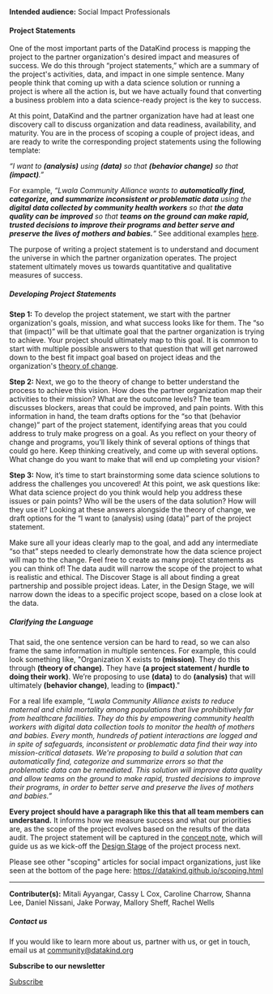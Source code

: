 




**Intended audience:**
Social Impact Professionals






#### Project Statements


One of the most important parts of the DataKind process is mapping the project to the partner organization's desired impact and measures of success. We do this through “project statements,” which are a summary of the project's activities, data, and impact in one simple sentence. Many people think that coming up with a data science solution or running a project is where all the action is, but we have actually found that converting a business problem into a data science\-ready project is the key to success.


At this point, DataKind and the partner organization have had at least one discovery call to discuss organization and data readiness, availability, and maturity. You are in the process of scoping a couple of project ideas, and are ready to write the corresponding project statements using the following template: 


*“I want to **(analysis)** using **(data)** so that **(behavior change)** so that **(impact)**.”*


For example, *“Lwala Community Alliance wants to **automatically find, categorize, and summarize inconsistent or problematic data** using the **digital data collected by community health workers** so that **the data quality can be improved** so that **teams on the ground can make rapid, trusted decisions to improve their programs and better serve and preserve the lives of mothers and babies.**”* See additional examples [here](https://docs.google.com/document/d/1KJMFYVwQ8ku-IvgkuzpwVs5YTPHQiMrOb-4KvdAvBIA/edit?usp=sharing).


The purpose of writing a project statement is to understand and document the universe in which the partner organization operates. The project statement ultimately moves us towards quantitative and qualitative measures of success.


##### Developing Project Statements


**Step 1:** To develop the project statement, we start with the partner organization's goals, mission, and what success looks like for them. The “so that (impact)” will be that ultimate goal that the partner organization is trying to achieve. Your project should ultimately map to this goal. It is common to start with multiple possible answers to that question that will get narrowed down to the best fit impact goal based on project ideas and the organization's [theory of change](#).


**Step 2:** Next, we go to the theory of change to better understand the process to achieve this vision. How does the partner organization map their activities to their mission? What are the outcome levels? The team discusses blockers, areas that could be improved, and pain points. With this information in hand, the team drafts options for the “so that (behavior change)” part of the project statement, identifying areas that you could address to truly make progress on a goal. As you reflect on your theory of change and programs, you’ll likely think of several options of things that could go here. Keep thinking creatively, and come up with several options. What change do you want to make that will end up completing your vision?


**Step 3:** Now, it’s time to start brainstorming some data science solutions to address the challenges you uncovered! At this point, we ask questions like: What data science project do you think would help you address these issues or pain points? Who will be the users of the data solution? How will they use it? Looking at these answers alongside the theory of change, we draft options for the “I want to (analysis) using (data)” part of the project statement.


Make sure all your ideas clearly map to the goal, and add any intermediate “so that” steps needed to clearly demonstrate how the data science project will map to the change. Feel free to create as many project statements as you can think of! The data audit will narrow the scope of the project to what is realistic and ethical. The Discover Stage is all about finding a great partnership and possible project ideas. Later, in the Design Stage, we will narrow down the ideas to a specific project scope, based on a close look at the data.


##### Clarifying the Language


That said, the one sentence version can be hard to read, so we can also frame the same information in multiple sentences. For example, this could look something like, "Organization X exists to **(mission)**. They do this through **(theory of change)**. They have **(a project statement / hurdle to doing their work)**. We’re proposing to use **(data)** to do **(analysis)** that will ultimately **(behavior change)**, leading to **(impact)**."


For a real life example, *“Lwala Community Alliance exists to reduce maternal and child mortality among populations that live prohibitively far from healthcare facilities. They do this by empowering community health workers with digital data collection tools to monitor the health of mothers and babies. Every month, hundreds of patient interactions are logged and in spite of safeguards, inconsistent or problematic data find their way into mission\-critical datasets. We're proposing to build a solution that can automatically find, categorize and summarize errors so that the problematic data can be remediated. This solution will improve data quality and allow teams on the ground to make rapid, trusted decisions to improve their programs, in order to better serve and preserve the lives of mothers and babies.”*


**Every project should have a paragraph like this that all team members can understand.** It informs how we measure success and what our priorities are, as the scope of the project evolves based on the results of the data audit. The project statement will be captured in the [concept note](https://playbook.datakind.org/playbook/articles/21/discover-documentation-concept-note), which will guide us as we kick\-off the [Design Stage](https://playbook.datakind.org/playbook/articles/30/introduction-to-the-design-stage) of the project process next.


Please see other "scoping" articles for social impact organizations, just like seen at the bottom of the page here: <https://datakind.github.io/scoping.html>




---


 **Contributer(s):** Mitali Ayyangar, Cassy L Cox, Caroline Charrow, Shanna Lee, Daniel Nissani, Jake Porway, Mallory Sheff, Rachel Wells







##### Contact us


If you would like to learn more about us, partner with us, or get in touch, email us at community@datakind.org



 
**Subscribe to our newsletter**
  

[Subscribe](https://www.datakind.org/subscribe/)



